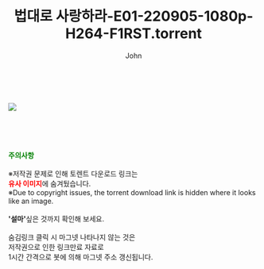 ﻿---
layout: post
title:  "법대로 사랑하라-E01-220905-1080p-H264-F1RST.torrent"
author: John
categories: [ 드라마 ]
tags: [  ]
image: https://torrentrj52.com/uploadfile/full/024288f48984450fe6f8fe82d8efbb24eb14c777.jpg 
description: "법대로 사랑하라-E01-220905-1080p-H264-F1RST torrent 정보 공유"
toc: true
toc_sticky: true
---

<br>
<p><img src="https://torrentrj52.com/uploadfile/full/024288f48984450fe6f8fe82d8efbb24eb14c777.jpg"/></p>
    
<br><br><br>
<p data-ke-size="size16"><b><span style="color: green;">주의사항</span></b><br /><br />※저작권 문제로 인해 토렌트 다운로드 링크는<br /><b><span style="color: red;">유사 이미지</span></b>에 숨겨뒀습니다.<br />※Due to copyright issues, the torrent download link is hidden where it looks like an image.<br /><br /><b>'설마'</b>싶은 것까지 확인해 보세요.<br /><br />숨김링크 클릭 시 마그넷 나타나지 않는 것은<br />저작권으로 인한 링크만료 자료로<br />1시간 간격으로 봇에 의해 마그넷 주소 갱신됩니다.</p>
